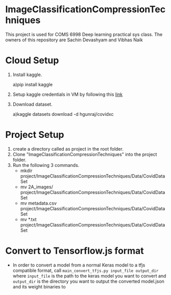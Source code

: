 # ImageClassificationCompressionTechniques
This project is used for COMS 6998 Deep learning practical sys class. The owners of this repository are Sachin Devashyam and Vibhas Naik

# Cloud Setup
1) Install kaggle.

    a)pip install kaggle
  
2) Setup kaggle credentials in VM by following this [link](https://adityashrm21.github.io/Setting-Up-Kaggle/)

3) Download dataset.

    a)kaggle datasets download -d hgunraj/covidxc
    
# Project Setup

1) create a directory called as project in the root folder.
2) Clone "ImageClassificationCompressionTechniques" into the project folder.
3) Run the following 3 commands.
    - mkdir project/ImageClassificationCompressionTechniques/Data/CovidDataSet
    - mv 2A_images/ project/ImageClassificationCompressionTechniques/Data/CovidDataSet
    - mv metadata.csv project/ImageClassificationCompressionTechniques/Data/CovidDataSet
    - mv *.txt project/ImageClassificationCompressionTechniques/Data/CovidDataSet

# Convert to Tensorflow.js format
- In order to convert a model from a normal Keras model to a tfjs compatible format, call `main_convert_tfjs.py input_file output_dir` where `input_file` is the path to the keras model you want to convert and `output_dir` is the directory you want to output the converted model.json and its weight binaries to
